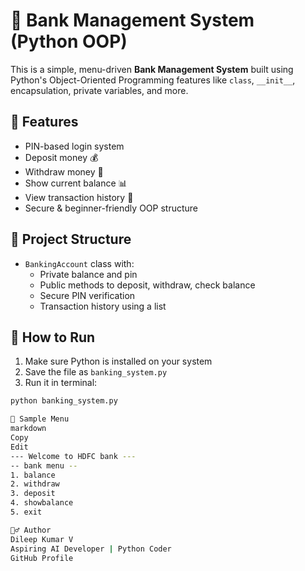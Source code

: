 # 🏦 Bank Management System (Python OOP)

This is a simple, menu-driven **Bank Management System** built using Python's Object-Oriented Programming features like `class`, `__init__`, encapsulation, private variables, and more.

## 🔧 Features

- PIN-based login system
- Deposit money 💰
- Withdraw money 🏧
- Show current balance 📊
- View transaction history 📜
- Secure & beginner-friendly OOP structure

## 📁 Project Structure

- `BankingAccount` class with:
  - Private balance and pin
  - Public methods to deposit, withdraw, check balance
  - Secure PIN verification
  - Transaction history using a list

## 🚀 How to Run

1. Make sure Python is installed on your system
2. Save the file as `banking_system.py`
3. Run it in terminal:

```bash
python banking_system.py

📸 Sample Menu
markdown
Copy
Edit
--- Welcome to HDFC bank ---
-- bank menu --
1. balance
2. withdraw
3. deposit
4. showbalance
5. exit

🙋‍♂️ Author
Dileep Kumar V
Aspiring AI Developer | Python Coder
GitHub Profile
